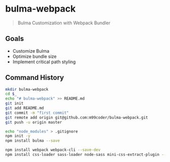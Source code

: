 # bulma-webpack

> Bulma Customization with Webpack Bundler

## Goals

* Customize Bulma
* Optimize bundle size
* Implement critical path styling

## Command History

```bash
mkdir bulma-webpack
cd $_
echo "# bulma-webpack" >> README.md
git init
git add README.md
git commit -m "first commit"
git remote add origin git@github.com:m99coder/bulma-webpack.git
git push -u origin master
```

```bash
echo "node_modules" > .gitignore
npm init -y
npm install bulma --save
```

```bash
npm install webpack webpack-cli --save-dev
npm install css-loader sass-loader node-sass mini-css-extract-plugin --save-dev
```
